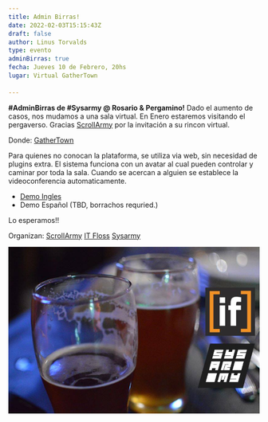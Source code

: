 ```yaml
---
title: Admin Birras!
date: 2022-02-03T15:15:43Z
draft: false
author: Linus Torvalds
type: evento
adminBirras: true
fecha: Jueves 10 de Febrero, 20hs
lugar: Virtual GatherTown

---
```

**#AdminBirras de #Sysarmy @ Rosario & Pergamino!**
Dado el aumento de casos, nos mudamos a una sala virtual. En Enero estaremos visitando el pergaverso. Gracias [ScrollArmy](https://scrollarmy.com.ar/) por la invitación a su rincon virtual.

Donde: [GatherTown](https://gather.town/invite?token=gY6c7UPX-z18otC_HhM5d__XG6fxk74M)

Para quienes no conocan la plataforma, se utiliza via web, sin necesidad de plugins extra. 
El sistema funciona con un avatar al cual pueden controlar y caminar por toda la sala. Cuando se acercan a alguien se establece la videoconferencia automaticamente. 

* [Demo Ingles](https://www.youtube.com/watch?v=JePchzu_USM)
* Demo Español (TBD, borrachos requried.)

Lo esperamos!!

Organizan:
[ScrollArmy](https://scrollarmy.com.ar/)
[IT Floss]( http://itfloss.beer)
[Sysarmy](https://sysarmy.com.ar/)

![IT Floss Admin Birras](/images/it-floss-birras.jpg) 
